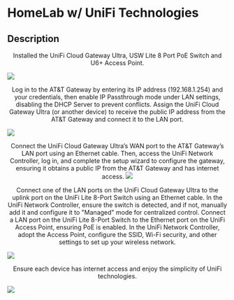 <h1>HomeLab w/ UniFi Technologies

<h2>Description</h2>
<p align="center">
Installed the UniFi Cloud Gateway Ultra, USW Lite 8 Port PoE Switch and U6+ Access Point.
</p>
<img src="https://i.imgur.com/WehesNu.png">
<p align="center"

Log in to the AT&T Gateway by entering its IP address (192.168.1.254) and your credentials, then enable IP Passthrough mode under LAN settings, disabling the DHCP Server to prevent conflicts. Assign the UniFi Cloud Gateway Ultra (or another device) to receive the public IP address from the AT&T Gateway and connect it to the LAN port.
</p>
<img src="https://i.imgur.com/JrtSJP4.png">
<p align="center">
Connect the UniFi Cloud Gateway Ultra’s WAN port to the AT&T Gateway’s LAN port using an Ethernet cable. Then, access the UniFi Network Controller, log in, and complete the setup wizard to configure the gateway, ensuring it obtains a public IP from the AT&T Gateway and has internet access.
<img src="https://i.imgur.com/glNl3In.png">

<p align="center"

Connect one of the LAN ports on the UniFi Cloud Gateway Ultra to the uplink port on the UniFi Lite 8-Port Switch using an Ethernet cable. In the UniFi Network Controller, ensure the switch is detected, and if not, manually add it and configure it to "Managed" mode for centralized control. Connect a LAN port on the UniFi Lite 8-Port Switch to the Ethernet port on the UniFi Access Point, ensuring PoE is enabled. In the UniFi Network Controller, adopt the Access Point, configure the SSID, Wi-Fi security, and other settings to set up your wireless network.

<img src="https://i.imgur.com/BAly5ZS.png">
<p align="center"
  
Ensure each device has internet access and enjoy the simplicity of UniFi technologies.
</p>
<img src="https://i.imgur.com/nuNZZ62.png">



